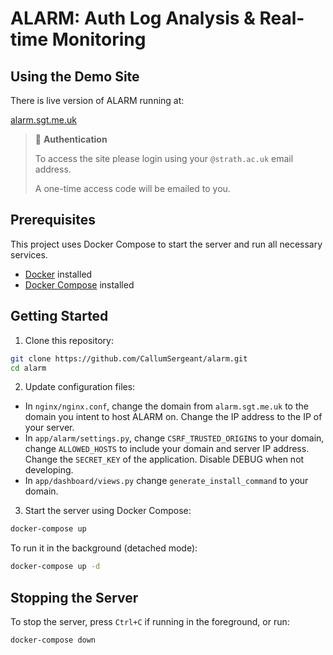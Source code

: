 # ALARM: Auth Log Analysis & Real-time Monitoring

## Using the Demo Site

There is live version of ALARM running at:

[alarm.sgt.me.uk](https://alarm.sgt.me.uk)


> 🔐 **Authentication**
>
> To access the site please login using your `@strath.ac.uk` email address.
> 
>A one-time access code will be emailed to you.


## Prerequisites

This project uses Docker Compose to start the server and run all necessary services.

- [Docker](https://docs.docker.com/get-docker/) installed
- [Docker Compose](https://docs.docker.com/compose/install/) installed

## Getting Started

1. Clone this repository:

```bash
git clone https://github.com/CallumSergeant/alarm.git
cd alarm
```

2. Update configuration files:

- In `nginx/nginx.conf`, change the domain from `alarm.sgt.me.uk` to the domain you intent to host ALARM on. Change the IP address to the IP of your server.
- In `app/alarm/settings.py`, change `CSRF_TRUSTED_ORIGINS` to your domain, change `ALLOWED_HOSTS` to include your domain and server IP address. Change the `SECRET_KEY` of the application. Disable DEBUG when not developing.
- In `app/dashboard/views.py` change `generate_install_command` to your domain.

3. Start the server using Docker Compose:

```bash
docker-compose up
```

To run it in the background (detached mode):

```bash
docker-compose up -d
```

## Stopping the Server

To stop the server, press `Ctrl+C` if running in the foreground, or run:

```bash
docker-compose down
```
